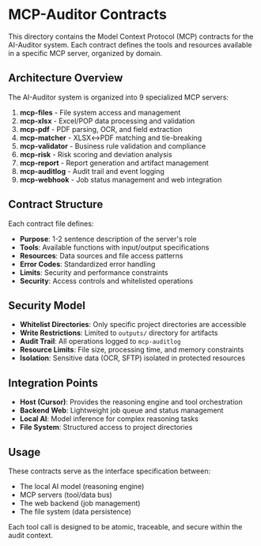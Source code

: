 # MCP-Auditor Contracts

This directory contains the Model Context Protocol (MCP) contracts for the AI-Auditor system. Each contract defines the tools and resources available in a specific MCP server, organized by domain.

## Architecture Overview

The AI-Auditor system is organized into 9 specialized MCP servers:

1. **mcp-files** - File system access and management
2. **mcp-xlsx** - Excel/POP data processing and validation
3. **mcp-pdf** - PDF parsing, OCR, and field extraction
4. **mcp-matcher** - XLSX↔PDF matching and tie-breaking
5. **mcp-validator** - Business rule validation and compliance
6. **mcp-risk** - Risk scoring and deviation analysis
7. **mcp-report** - Report generation and artifact management
8. **mcp-auditlog** - Audit trail and event logging
9. **mcp-webhook** - Job status management and web integration

## Contract Structure

Each contract file defines:

- **Purpose**: 1-2 sentence description of the server's role
- **Tools**: Available functions with input/output specifications
- **Resources**: Data sources and file access patterns
- **Error Codes**: Standardized error handling
- **Limits**: Security and performance constraints
- **Security**: Access controls and whitelisted operations

## Security Model

- **Whitelist Directories**: Only specific project directories are accessible
- **Write Restrictions**: Limited to `outputs/` directory for artifacts
- **Audit Trail**: All operations logged to `mcp-auditlog`
- **Resource Limits**: File size, processing time, and memory constraints
- **Isolation**: Sensitive data (OCR, SFTP) isolated in protected resources

## Integration Points

- **Host (Cursor)**: Provides the reasoning engine and tool orchestration
- **Backend Web**: Lightweight job queue and status management
- **Local AI**: Model inference for complex reasoning tasks
- **File System**: Structured access to project directories

## Usage

These contracts serve as the interface specification between:
- The local AI model (reasoning engine)
- MCP servers (tool/data bus)
- The web backend (job management)
- The file system (data persistence)

Each tool call is designed to be atomic, traceable, and secure within the audit context.
